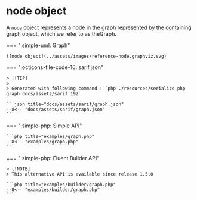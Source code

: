 <!-- markdownlint-disable MD013 -->
# node object

A `node` object represents a node in the graph represented by the containing graph object, which we refer to as theGraph.

=== ":simple-uml: Graph"

    ![node object](../assets/images/reference-node.graphviz.svg)

=== ":octicons-file-code-16: sarif.json"

    > [!TIP]
    >
    > Generated with following command : `php ./resources/serialize.php graph docs/assets/sarif 192`

    ```json title="docs/assets/sarif/graph.json"
    --8<-- "docs/assets/sarif/graph.json"
    ```

=== ":simple-php: Simple API"

    ```php title="examples/graph.php"
    --8<-- "examples/graph.php"
    ```

=== ":simple-php: Fluent Builder API"

    > [!NOTE]
    > This alternative API is available since release 1.5.0

    ```php title="examples/builder/graph.php"
    --8<-- "examples/builder/graph.php"
    ```
